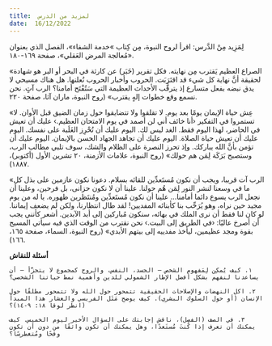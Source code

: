 ```yaml
---
title:  لمزيد من الدرس
date:  16/12/2022
---
```


لِمَزِيد مِنْ الدَّرس: اقرأ لروح النبوة، مِن كِتاب »خدمة الشفاء»، الفصل الذي بعنوان «مُعالجة المرض العَقلي»، صفحة ١٦٩-١٨٠.

«الصراع العظيم يَقترب مِن نهايته. فكل تقرير (خَبَر) عن كارثة في البحر أو البر هو شهادة لحقيقة أنَّ نهاية كل شيء قد اقتَرَبَت. الحروب وأخبار الحروب تُعلنها. هل هناك مسيحي لا يدق نبضه بفعل متسارع إذ يترقَّب الأحداث العظيمة التي سَتُفْتَح أمامنا؟ الرب آتٍ. نحن نسمع وقع خطوات إلهٍ يقترب» (روح النبوة، ماران آثا، صفحة ٢٢٠.

«عِش حياة الإيمان يومًا بعد يوم. لا تقلقوا ولا تتضايقوا حول زمان الضيق قبل الأوان. لا تستمروا في التفكير ‹أنا خائف أني لن أصمد في يوم الامتحان العظيم.› عليك أن تعيش في الحاضر، لهذا اليوم فقط. الغد ليس لك. اليوم عليك أن تُحْرِز الغَلَبة على نفسك. اليوم عليك أن تعيش حياة الصلاة. اليوم عليك أن تجاهد الجهاد الحسن بالإيمان. اليوم عليك أن تؤمن بأنَّ الله يباركك. وإذ تحرز النصرة على الظلام والشك، سوف تلبي مطالب الرب، وستصبح بَرَكَة لِمَن هم حولك» (روح النبوة، علامات الأزمنة، ٢٠ تشرين الأول (أكتوبر)، ١٨٨٧).

«الرب آت قريبا، ويجب أن نكون مُستَعدِّين للقائه بسلام. دعونا نكون عازمين على بذل كل ما في وسعنا لنشر النور لِمَن هُم حولنا. علينا أن لا نكون حزانى، بل فرحين، وعلينا أن نجعل الرب يسوع دائما أمامنا... علينا أن نكون مُستَعدِّين ومُنتَظرين ظهوره. يا له من يوم مجيد حين نراه، وهو يُرَحِّب بنا كأبنائه المفديين! لقد طال انتظارنا، ولكن لم يضعف إيماننا. لو كان لنا فقط أن نرى الملك في بهائه، سنكون مُباركين إلى أبد الآبدين. أشعر كأنني يجب أن أصرخ عاليًا: ‹في الطريق إلى البيت.› نحن نقترب من الوقت الذي فيه سيأتي المسيح بقوة ومجد عظيمين، ليأخذ مفدييه إلى بيتهم الأبدي» (روح النبوة، السماء، صفحة ١٦٥، ١٦٦).

**أسئلة للنقاش**

`١. كيف يُمكِن لِمَفهوم الشخص – الجسد، النفس، والروح كمجموع لا يتجزَّأ – أن يساعدنا لنفهم بشكل أفضل الإطار الشمولي للدين وأهمية نمط حياتنا الشخصي؟`

`٢. اكل النهضات والإصلاحات الحقيقية تتمحور حول الله ولا تتمحور مطلقًا حول الإنسان (أو حول السلوك البشري). كيف يوضح مَثَل الفريسي والعشار هذا المبدأ (انظر لوقا ١٨: ٩-١٤)؟`

`٣. في الصف (الفصل)، ناقش إجابتك على السؤال الأخير ليوم الخميس. كيف يمكنك أن تعرف إذا كُنتَ مُستَعدًا، وهل يمكنك أن تكون واثقًا من دون أن تكون وقحًا ومُتغطرسًا؟`